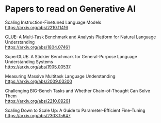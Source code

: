 # Papers to read on Generative AI

Scaling Instruction-Finetuned Language Models<br>
https://arxiv.org/abs/2210.11416

GLUE: A Multi-Task Benchmark and Analysis Platform for Natural Language Understanding<br>
https://arxiv.org/abs/1804.07461

SuperGLUE: A Stickier Benchmark for General-Purpose Language Understanding Systems<br>
https://arxiv.org/abs/1905.00537

Measuring Massive Multitask Language Understanding<br>
https://arxiv.org/abs/2009.03300

Challenging BIG-Bench Tasks and Whether Chain-of-Thought Can Solve Them<br>
https://arxiv.org/abs/2210.09261

Scaling Down to Scale Up: A Guide to Parameter-Efficient Fine-Tuning<br>
https://arxiv.org/abs/2303.15647
